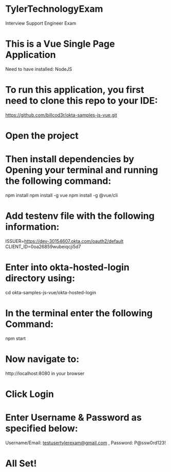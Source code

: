 # TylerTechnologyExam
Interview Support Engineer Exam 

# This is a Vue Single Page Application
Need to have installed: NodeJS


# To run this application, you first need to clone this repo to your IDE:
https://github.com/billcod3r/okta-samples-js-vue.git

# Open the project


# Then install dependencies by Opening your terminal and running the following command:
npm install
npm install -g vue
npm install -g @vue/cli

# Add testenv file with the following information:
ISSUER=https://dev-30154607.okta.com/oauth2/default
CLIENT_ID=0oa26859wubeiqcji5d7


# Enter into okta-hosted-login directory using:
cd okta-samples-js-vue/okta-hosted-login

# In the terminal enter the following Command:
npm start

# Now navigate to:
http://localhost:8080 in your browser

# Click Login

# Enter Username & Password as specified below:
Username/Email: testusertylerexam@gmail.com , 
Password: P@ssw0rd123!

# All Set!

